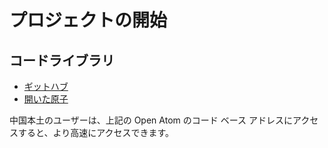 # プロジェクトの開始

## コードライブラリ

* [ギットハブ](https://github.com/3TiSite)
* [開いた原子](https://atomgit.com/orgs/3ti)

中国本土のユーザーは、上記の Open Atom のコード ベース アドレスにアクセスすると、より高速にアクセスできます。
